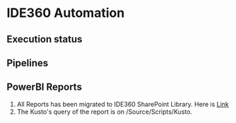 # IDE360 Automation

## Execution status

## Pipelines

## PowerBI Reports
1. All Reports has been migrated to IDE360 SharePoint Library. Here is [Link](https://microsoft.sharepoint.com/teams/BAS360-Prod/Shared%20Documents/Forms/AllItems.aspx?viewid=f4512627%2Dd58c%2D4bf3%2Db39d%2D62e505079d9b&id=%2Fteams%2FBAS360%2DProd%2FShared%20Documents%2FIDE360%20PowerBI%20Reports)
2. The Kusto's query of the report is on /Source/Scripts/Kusto.